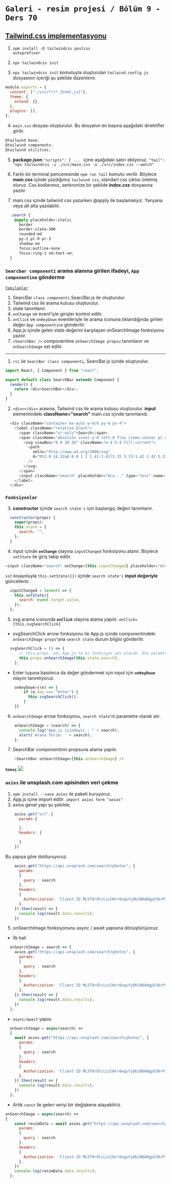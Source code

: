 # `Galeri - resim projesi / Bölüm 9 - Ders 70`

## <u>Tailwind.css implementasyonu</u>

1. <code>npm install -D tailwindcss postcss autoprefixer</code>

2. <code>npx tailwindcss init</code>

3. `npx tailwindcss init` komutuyla oluşturulan `tailwind.config.js` dosyasının içeriği şu şekilde düzenlenir.

```js script
module.exports = {
  content: ["./src/**/*.{html,js}"],
  theme: {
    extend: {},
  },
  plugins: [],
};
```

4. `main.css` dosyası oluşturulur. Bu dosyanın en başına aşağıdaki direktifler girilir.

```js script
@tailwind base;
@tailwind components;
@tailwind utilities;
```

5. **package.json** `"scripts": { ... ` içine aşağıdaki satırı ekliyoruz.
   `"tail": "npx tailwindcss -i ./src/main.css -o ./src/index.css --watch"`

6. Farklı bir terminal penceresinde `npm run tail` komutu verilir.
   Böylece **main.css** içinde yazdığımız `tailwind css`, standart css çıktısı üretmiş oluruz. Css kodlarımız, senkronize bir şekilde **_index.css_** dosyasına yazılır.
7. main.css içinde tailwind css yazarken @apply ile başlamalıyız. Yanyana veya alt alta yazılabilir.

```css
  .search {
    @apply placeholder:italic 
      border 
      border-slate-300 
      rounded-md 
      py-2 pl-9 pr-3 
      shadow-sm 
      focus:outline-none 
      focus:ring-1 sm:text-sm;
  }
```

### `Searcbar componenti` arama alanına girilen ifadeyi, `App componentine` gönderme

<u>`Yapılanlar`</u>

1. SearcBar `class componenti` SearcBar.js ile oluşturulur.
2. Tailwind css ile arama kutusu oluşturulur.
3. state tanımlanır.
4. `onChange` ve  event'iyle girişler kontrol edilir.
5. `onClick` ve `onKeyDown` eventleriyle ile arama iconuna tıklandığında girilen değer `App componentine` gönderilir.
6. App.js içinde gelen state değerini karşılayan onSearchImage fonksiyonu yazılır.
7. `<SearchBar />` componentine `onSearchImage propsu` tanımlanır ve `onSearchImage` set edilir.
<hr/>

1. `rcc` ile `SearcBar class componenti`, SearcBar.js içinde oluşturulur.

```js script
import React, { Component } from "react";

export default class SearchBar extends Component {
  render() {
    return <div>SearchBar</div>;
  }
}
```

2. `<div></div>` arasına, Tailwind css ile arama kutusu oluşturulur. **input** elementindeki **className="search"** main.css içinde tanımlandı.

```js script
  <div className="container mx-auto w-4/6 py-4 px-4">
    <label className="relative block">
      <span className="sr-only">Search</span>
      <span className="absolute inset-y-0 left-0 flex items-center pl-2">
        <svg viewBox="0 0 20 20" className="w-4 h-4 fill-current">
          <path
            xmlns="http://www.w3.org/2000/svg"
            d="M12.9 14.32a8 8 0 1 1 1.41-1.41l5.35 5.33-1.42 1.42-5.33-5.34zM8 14A6 6 0 1 0 8 2a6 6 0 0 0 0 12z"
          />
        </svg>
      </span>
      <input className="search" placeholder="Ara..." type="text" name="search" />
    </label>
  </div>
```

### `Fonksiyonlar`

3. **constructor** içinde `search state'i` için başlangıç değeri tanımlanır.

```js script
  constructor(props) {
    super(props);
    this.state = {
      search: "",
    };
  }
```
4. input içinde **`onChange`** olayına `inputChanged` fonksiyonu atanır. Böylece `setState` ile giriş takip edilir.

```js script
<input className="search" onChange={this.inputChanged} placeholder="Ara..." type="text" name="search" />
```

`sst` kısayoluyla `this.setState({})` içinde `search state'i` **input değeriyle** güncellenir.

```js script
  inputChanged = (event) => {
    this.setState({
      search: event.target.value,
    });
  };
```
5. svg arama iconunda **`onClick`** olayına atama yapılır. <code>onClick={this.svgSearchClick}</code>
  * svgSearchClick arrow fonksiyonu ile App.js içinde **<SearchBar />** componentindeki `onSearchImage props`'una `search state` durum bilgisi gönderilir.

  ```js script
    svgSearchClick = () => {
        // this.props. adı App.js'te ki fonksiyon adı olacak. Ona paramtre gönderiyoruz.
        this.props.onSearchImage(this.state.search);
      };
  ```
  * Enter tuşuna basılınca da değer göndermek için input için **`onKeyDown`** olayını tanımlıyoruz.

  ```js script
      onKeyDown={(e) => {
          if (e.key === "Enter") {
            this.svgSearchClick();
          }
      }}
  ```
  6. `onSearchImage` arrow fonksiyonu, `search state`'ni parametre olarak alır.

  ```js script
      onSearchImage = (search) => {
        console.log("App.js içindeyiz : " + search);
        alert('Arana Terim: ' + search);
      };
  ```
  7. SearchBar componentinin propsuna atama yapılır.

  ```js script
      <SearchBar onSearchImage={this.onSearchImage} />
  ```
  **`Sonuç`**
  ![](2022-04-20-02-50-57.png) 

### `axios` ile unsplash.com apisinden veri çekme

1. `npm install --save axios` ile paketi kuruyoruz.
2. App.js içine import edilir. `import axios form "axios"`
3. axios genel yapı şu şekilde;
```js script
    axios.get("url",{
      params:{

      },
      headers: {

      }
    })
```
Bu yapıya göre dolduruyoruz.
```js script
    axios.get("https://api.unsplash.com/search/photos", {
      params: 
      { 
        query : search
      },
      headers: 
      { 
        Authorization: 'Client-ID ML5T9rOlcLziCWrr0xgufyObJ86A0gpV36rPixpv...' 
      },
    }).then(result => {
      console.log(result.data.results);
    })
```
5. onSearchImage fonksiyonunu async / await yapısına dönüştürüyoruz.
  * İlk hali
  ```js script
    onSearchImage = search => {
      axios.get("https://api.unsplash.com/search/photos", {
        params: 
        { 
          query : search
        },
        headers: 
        { 
          Authorization: 'Client-ID ML5T9rOlcLziCWrr0xgufyObJ86A0gpV36rPixpvcaE' 
        },
      }).then(result => {
        console.log(result.data.results);
      })
    };
  ```
  * `async/await` yapısı
  ```js script
    onSearchImage = async(search) => 
    {
      await axios.get("https://api.unsplash.com/search/photos", {
        params: 
        { 
          query : search
        },
        headers: 
        { 
          Authorization: 'Client-ID ML5T9rOlcLziCWrr0xgufyObJ86A0gpV36rPixpvcaE' 
        },
      }).then(result => {
        console.log(result.data.results);
      })
    };
  ```
  * Artık `const` ile gelen veriyi bir değişkene atayabiliriz.

  ```js script
  onSearchImage = async(search) => 
  {
      const resimData = await axios.get("https://api.unsplash.com/search/photos", {
        params: 
        { 
          query : search
        },
        headers: 
        { 
          Authorization: 'Client-ID ML5T9rOlcLziCWrr0xgufyObJ86A0gpV36rPixpvcaE' 
        },
      })
      console.log(resimData.data.results);
    };
  ```